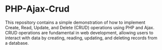 # PHP-Ajax-Crud
 This repository contains a simple demonstration of how to implement Create, Read, Update, and Delete (CRUD) operations using PHP and Ajax. CRUD operations are fundamental in web development, allowing users to interact with data by creating, reading, updating, and deleting records from a database.
